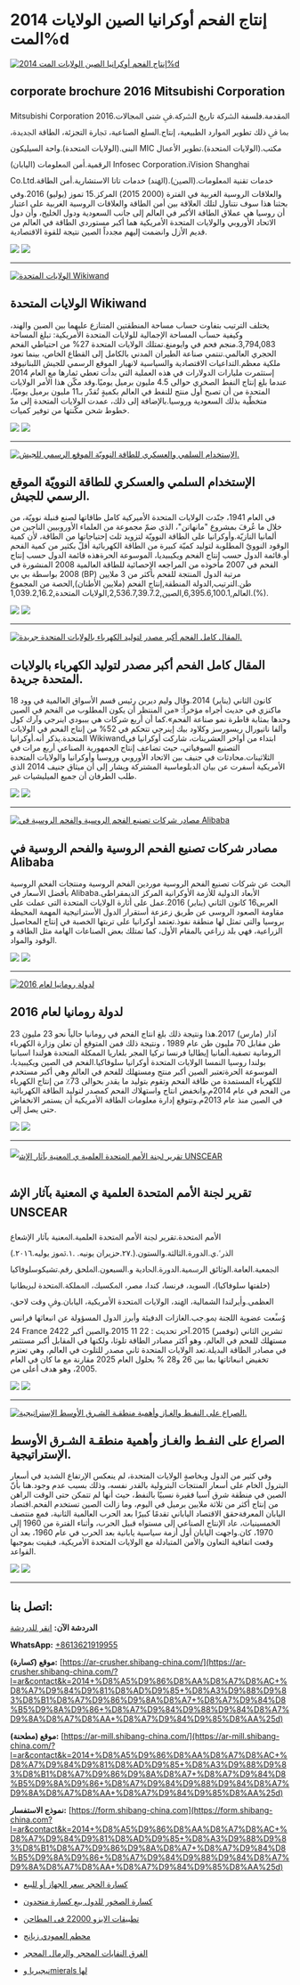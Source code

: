 # 2014 إنتاج الفحم أوكرانيا الصين الولايات المت%d

<a href="https://swt.shibang-china.com/?l=ar&img&k=2014+%D8%A5%D9%86%D8%AA%D8%A7%D8%AC+%D8%A7%D9%84%D9%81%D8%AD%D9%85+%D8%A3%D9%88%D9%83%D8%B1%D8%A7%D9%86%D9%8A%D8%A7+%D8%A7%D9%84%D8%B5%D9%8A%D9%86+%D8%A7%D9%84%D9%88%D9%84%D8%A7%D9%8A%D8%A7%D8%AA+%D8%A7%D9%84%D9%85%D8%AA%25d" target="_blank">![2014 إنتاج الفحم أوكرانيا الصين الولايات المت%d](http://static.shibang-china.com/all-800x300/1470.jpg)</a>

## corporate brochure 2016 Mitsubishi Corporation
Mitsubishi Corporation 2016.ﺍﳌﻘﺪﻣﺔ.ﻓﻠﺴﻔﺔ ﺍﻟﴩﻛﺔ ﺗﺎﺭﻳﺦ ﺍﻟﴩﻛﺔ.ﰲ ﺷﺘﻰ ﺍﳌﺠﺎﻻﺕ ﺑﲈ ﰲ ﺫﻟﻚ ﺗﻄﻮﻳﺮ ﺍﳌﻮﺍﺭﺩ ﺍﻟﻄﺒﻴﻌﻴﺔ، ﺇﻧﺘﺎﺝ.ﺍﻟﺴﻠﻊ ﺍﻟﺼﻨﺎﻋﻴﺔ، ﲡﺎﺭﺓ ﺍﻟﺘﺠﺰﺋﺔ، ﺍﻟﻄﺎﻗﺔ ﺍﳉﺪﻳﺪﺓ، ﺍﻟﺒﻨﻰ.(ﺍﻟﻮﻻﻳﺎﺕ ﺍﳌﺘﺤﺪﺓ).ﻭﺍﺣﺔ ﺍﻟﺴﻴﻠﻴﻜﻮﻥ MIC ﻣﻜﺘﺐ.(ﺍﻟﻮﻻﻳﺎﺕ ﺍﳌﺘﺤﺪﺓ).ﺗﻄﻮﻳﺮ ﺍﻷﻋﲈﻝ ﺍﻟﺮﻗﻤﻴﺔ.ﺃﻣﻦ ﺍﳌﻌﻠﻮﻣﺎﺕ (ﺍﻟﻴﺎﺑﺎﻥ) Infosec Corporation.iVision Shanghai Co.Ltd.ﺧﺪﻣﺎﺕ ﺗﻘﻨﻴﺔ ﺍﳌﻌﻠﻮﻣﺎﺕ.(ﺍﻟﺼﲔ).(ﺍﳍﻨﺪ) ﺧﺪﻣﺎﺕ ﺗﺎﺗﺎ ﺍﻻﺳﺘﺸﺎﺭﻳﺔ.أمن الطاقة والعلاقات الروسية الغربية في الفترة (2000 2015) المركز.15 تموز (يوليو) 2016.وفي بحثنا هذا سوف نتناول لتلك العلاقة بين أمن الطاقة والعلاقات الروسية الغربية على اعتبار أن روسيا هي عملاق الطاقة الأكبر في العالم إلى جانب السعودية ودول الخليج، وأن دول الاتحاد الأوروبي والولايات المتحدة الأمريكية هما أكبر مستوردي الطاقة في العالم من قديم الأزل وانضمت إليهم مجدداً الصين نتيجة للقوة الاقتصادية.


<a href="https://whatsapp.shibangsoft.com/WhatsApp.php" target="_blank" title="WhatsApp">![](http://static.shibang-china.com/icon/whatsapp.png)</a> <a href="https://swt.shibang-china.com/?l=ar&icon&k=2014+%D8%A5%D9%86%D8%AA%D8%A7%D8%AC+%D8%A7%D9%84%D9%81%D8%AD%D9%85+%D8%A3%D9%88%D9%83%D8%B1%D8%A7%D9%86%D9%8A%D8%A7+%D8%A7%D9%84%D8%B5%D9%8A%D9%86+%D8%A7%D9%84%D9%88%D9%84%D8%A7%D9%8A%D8%A7%D8%AA+%D8%A7%D9%84%D9%85%D8%AA%25d" target="_blank">![](http://static.shibang-china.com/icon/chat-ar.png)</a>

---

<a href="https://swt.shibang-china.com/?l=ar&img&k=2014+%D8%A5%D9%86%D8%AA%D8%A7%D8%AC+%D8%A7%D9%84%D9%81%D8%AD%D9%85+%D8%A3%D9%88%D9%83%D8%B1%D8%A7%D9%86%D9%8A%D8%A7+%D8%A7%D9%84%D8%B5%D9%8A%D9%86+%D8%A7%D9%84%D9%88%D9%84%D8%A7%D9%8A%D8%A7%D8%AA+%D8%A7%D9%84%D9%85%D8%AA%25d" target="_blank">![الولايات المتحدة Wikiwand](http://static.shibang-china.com/all-800x300/137.jpg)</a>

## الولايات المتحدة Wikiwand
يختلف الترتيب بتفاوت حساب مساحة المنطقتين المتنازع عليهما بين الصين والهند، وكيفية حساب المساحة الإجمالية للولايات المتحدة الأمريكية: تبلغ المساحة 3,794,083.منجم فحم في وايومنغ.تمتلك الولايات المتحدة 27% من احتياطي الفحم الحجري العالمي.تنتمي صناعة الطيران المدني بالكامل إلى القطاع الخاص، بينما تعود ملكية معظم.التداعيات الاقتصادية والسياسية لانهيار الموقع الرسمي للجيش اللبنانيوقد إستثمرت مليارات الدولارات في هذه العملية التي بدأت تعطي ثمارها مع العام 2014 عندما بلغ إنتاج النفط الصخري حوالى 4.5 مليون برميل يوميًا.وقد مكّن هذا الأمر الولايات المتحدة من أن تصبح أول منتج للنفط في العالم بكميةٍ تُقدّر بـ11 مليون برميل يوميًا، متخطّية بذلك السعودية وروسيا.بالإضافة إلى ذلك، عمدت الولايات المتحدة إلى مدّ خطوط شحن مكّنتها من توفير كميات.


<a href="https://whatsapp.shibangsoft.com/WhatsApp.php" target="_blank" title="WhatsApp">![](http://static.shibang-china.com/icon/whatsapp.png)</a> <a href="https://swt.shibang-china.com/?l=ar&icon&k=2014+%D8%A5%D9%86%D8%AA%D8%A7%D8%AC+%D8%A7%D9%84%D9%81%D8%AD%D9%85+%D8%A3%D9%88%D9%83%D8%B1%D8%A7%D9%86%D9%8A%D8%A7+%D8%A7%D9%84%D8%B5%D9%8A%D9%86+%D8%A7%D9%84%D9%88%D9%84%D8%A7%D9%8A%D8%A7%D8%AA+%D8%A7%D9%84%D9%85%D8%AA%25d" target="_blank">![](http://static.shibang-china.com/icon/chat-ar.png)</a>

---

<a href="https://swt.shibang-china.com/?l=ar&img&k=2014+%D8%A5%D9%86%D8%AA%D8%A7%D8%AC+%D8%A7%D9%84%D9%81%D8%AD%D9%85+%D8%A3%D9%88%D9%83%D8%B1%D8%A7%D9%86%D9%8A%D8%A7+%D8%A7%D9%84%D8%B5%D9%8A%D9%86+%D8%A7%D9%84%D9%88%D9%84%D8%A7%D9%8A%D8%A7%D8%AA+%D8%A7%D9%84%D9%85%D8%AA%25d" target="_blank">![الإستخدام السلمي والعسكري للطاقة النوويّة الموقع الرسمي للجيش.](http://static.shibang-china.com/all-800x300/1022.jpg)</a>

## الإستخدام السلمي والعسكري للطاقة النوويّة الموقع الرسمي للجيش.
في العام 1941، جنّدت الولايات المتحدة الأميركية كامل طاقاتها لصنع قنبلة نوويّة، من خلال ما عُرفَ بمشروع &quot;مانهاتن&quot;، الذي ضمّ مجموعة من العلماء الأوروبيين الناجين من ألمانيا النازيّة.وأوكرانيا على الطاقة النوويّة لتزويد ثلث إحتياجاتها من الطاقة، لأن كمية الوقود النوويّ المطلوبة لتوليد كميّة كبيرة من الطاقة الكهربائية أقلّ بكثير من كمية الفحم أو.قائمة الدول حسب إنتاج الفحم ويكيبيديا، الموسوعة الحرةهذه قائمة الدول حسب إنتاج الفحم في 2007 مأخوذه من المراجعه الإحصائية للطاقة العالمية 2008 المنشورة في 2008 بواسطة بي بي (BP) مرتبة الدول المنتجة للفحم بأكثر من 3 ملايين طن.الترتيب,الدولة المنطقة,إنتاج الفحم (ملايين الأطنان),الحصة من المجموع (%).العالم,6,395.6,100.1,الصين,2,536.7,39.7.2,الولايات المتحدة,1,039.2,16.2.


<a href="https://whatsapp.shibangsoft.com/WhatsApp.php" target="_blank" title="WhatsApp">![](http://static.shibang-china.com/icon/whatsapp.png)</a> <a href="https://swt.shibang-china.com/?l=ar&icon&k=2014+%D8%A5%D9%86%D8%AA%D8%A7%D8%AC+%D8%A7%D9%84%D9%81%D8%AD%D9%85+%D8%A3%D9%88%D9%83%D8%B1%D8%A7%D9%86%D9%8A%D8%A7+%D8%A7%D9%84%D8%B5%D9%8A%D9%86+%D8%A7%D9%84%D9%88%D9%84%D8%A7%D9%8A%D8%A7%D8%AA+%D8%A7%D9%84%D9%85%D8%AA%25d" target="_blank">![](http://static.shibang-china.com/icon/chat-ar.png)</a>

---

<a href="https://swt.shibang-china.com/?l=ar&img&k=2014+%D8%A5%D9%86%D8%AA%D8%A7%D8%AC+%D8%A7%D9%84%D9%81%D8%AD%D9%85+%D8%A3%D9%88%D9%83%D8%B1%D8%A7%D9%86%D9%8A%D8%A7+%D8%A7%D9%84%D8%B5%D9%8A%D9%86+%D8%A7%D9%84%D9%88%D9%84%D8%A7%D9%8A%D8%A7%D8%AA+%D8%A7%D9%84%D9%85%D8%AA%25d" target="_blank">![المقال كامل الفحم أكبر مصدر لتوليد الكهرباء بالولايات المتحدة جريدة.](http://static.shibang-china.com/all-800x300/809.jpg)</a>

## المقال كامل الفحم أكبر مصدر لتوليد الكهرباء بالولايات المتحدة جريدة.
18 كانون الثاني (يناير) 2014.وقال وليم ديربن رئيس قسم الأسواق العالمية في وود ماكنزي في حديث أجراه مؤخراً: «من المنتظر أن يكون المطلوب من الفحم في الصين وحدها بمثابة قاطرة نمو صناعة الفحم».كما أن أربع شركات هي بببودي اينرجي وآرك كول وألفا ناتيورال ريسورسز وكلاود بيك إينرجي تتحكم في 52% من إنتاج الفحم في الولايات المتحدة.يذكر أنه.أوكرانيا Wikiwandابتداء من أواخر العشرينات، شاركت أوكرانيا في التصنيع السوفياتي، حيث تضاعف إنتاج الجمهورية الصناعي أربع مرات في الثلاثينات.محادثات في جنيف بين الاتحاد الأوروبي وروسيا وأوكرانيا والولايات المتحدة الأمريكية أسفرت عن بيان الدبلوماسية المشتركة ويشار إلى أن ميثاق جنيف 2014 الذي طلب الطرفان أن جميع الميليشيات غير.


<a href="https://whatsapp.shibangsoft.com/WhatsApp.php" target="_blank" title="WhatsApp">![](http://static.shibang-china.com/icon/whatsapp.png)</a> <a href="https://swt.shibang-china.com/?l=ar&icon&k=2014+%D8%A5%D9%86%D8%AA%D8%A7%D8%AC+%D8%A7%D9%84%D9%81%D8%AD%D9%85+%D8%A3%D9%88%D9%83%D8%B1%D8%A7%D9%86%D9%8A%D8%A7+%D8%A7%D9%84%D8%B5%D9%8A%D9%86+%D8%A7%D9%84%D9%88%D9%84%D8%A7%D9%8A%D8%A7%D8%AA+%D8%A7%D9%84%D9%85%D8%AA%25d" target="_blank">![](http://static.shibang-china.com/icon/chat-ar.png)</a>

---

<a href="https://swt.shibang-china.com/?l=ar&img&k=2014+%D8%A5%D9%86%D8%AA%D8%A7%D8%AC+%D8%A7%D9%84%D9%81%D8%AD%D9%85+%D8%A3%D9%88%D9%83%D8%B1%D8%A7%D9%86%D9%8A%D8%A7+%D8%A7%D9%84%D8%B5%D9%8A%D9%86+%D8%A7%D9%84%D9%88%D9%84%D8%A7%D9%8A%D8%A7%D8%AA+%D8%A7%D9%84%D9%85%D8%AA%25d" target="_blank">![مصادر شركات تصنيع الفحم الروسية والفحم الروسية في Alibaba](http://static.shibang-china.com/all-800x300/657.jpg)</a>

## مصادر شركات تصنيع الفحم الروسية والفحم الروسية في Alibaba
البحث عن شركات تصنيع الفحم الروسية موردين الفحم الروسية ومنتجات الفحم الروسية بأفضل الأسعار في Alibaba.الأبعاد الدولية للأزمة الأوكرانية المركز الديمقراطى العربى16 كانون الثاني (يناير) 2016.عمل على أثارة الولايات المتحدة التى عملت على مقاومة الصعود الروسى عن طريق زعزعة أستقرار الدول الأستراتيجية المهمة المحيطة بروسيا والتى تمثل لها منطقة نفوذ.تعتمد أوكرانيا على تربتها الخصبة في إنتاج المحاصيل الزراعية، فهي بلد زراعي بالمقام الأول، كما تمتلك بعض الصناعات الهامة مثل الطاقة و الوقود والمواد.


<a href="https://whatsapp.shibangsoft.com/WhatsApp.php" target="_blank" title="WhatsApp">![](http://static.shibang-china.com/icon/whatsapp.png)</a> <a href="https://swt.shibang-china.com/?l=ar&icon&k=2014+%D8%A5%D9%86%D8%AA%D8%A7%D8%AC+%D8%A7%D9%84%D9%81%D8%AD%D9%85+%D8%A3%D9%88%D9%83%D8%B1%D8%A7%D9%86%D9%8A%D8%A7+%D8%A7%D9%84%D8%B5%D9%8A%D9%86+%D8%A7%D9%84%D9%88%D9%84%D8%A7%D9%8A%D8%A7%D8%AA+%D8%A7%D9%84%D9%85%D8%AA%25d" target="_blank">![](http://static.shibang-china.com/icon/chat-ar.png)</a>

---

<a href="https://swt.shibang-china.com/?l=ar&img&k=2014+%D8%A5%D9%86%D8%AA%D8%A7%D8%AC+%D8%A7%D9%84%D9%81%D8%AD%D9%85+%D8%A3%D9%88%D9%83%D8%B1%D8%A7%D9%86%D9%8A%D8%A7+%D8%A7%D9%84%D8%B5%D9%8A%D9%86+%D8%A7%D9%84%D9%88%D9%84%D8%A7%D9%8A%D8%A7%D8%AA+%D8%A7%D9%84%D9%85%D8%AA%25d" target="_blank">![لدولة رومانيا لعام 2016](http://static.shibang-china.com/all-800x300/165.jpg)</a>

## لدولة رومانيا لعام 2016
23 آذار (مارس) 2017.هذا ونتيجة ذلك بلغ انتاج الفحم في رومانيا حالياً نحو 23 مليون طن مقابل 70 مليون طن عام 1989 ، ونتيجة ذلك فمن المتوقع أن تعلن وزارة الكهرباء الرومانية تصفية.ألمانيا إيطاليا فرنسا تركيا المجر بلغاريا الممكلة المتحدة هولندا اسبانيا بولندا روسيا النمسا الولايات المتحدة أوكرانيا سلوفاكيا.الفحم فى الصين ويكيبيديا، الموسوعة الحرةتعتبر الصين أكبر منتج ومستهلك للفحم في العالم وهي أكبر مستخدم للكهرباء المستمدة من طاقة الفحم وتقوم بتوليد ما يقدر بحوالى 73٪ من إنتاج الكهرباء من الفحم في عام 2014م.وانخفض انتاج واستهلاك الفحم كمصدر لتوليد الطاقة الكهربائية في الصين منذ عام 2013م.وتتوقع إدارة معلومات الطاقة الأمريكية أن يستمر الانخفاض حتى يصل إلى.


<a href="https://whatsapp.shibangsoft.com/WhatsApp.php" target="_blank" title="WhatsApp">![](http://static.shibang-china.com/icon/whatsapp.png)</a> <a href="https://swt.shibang-china.com/?l=ar&icon&k=2014+%D8%A5%D9%86%D8%AA%D8%A7%D8%AC+%D8%A7%D9%84%D9%81%D8%AD%D9%85+%D8%A3%D9%88%D9%83%D8%B1%D8%A7%D9%86%D9%8A%D8%A7+%D8%A7%D9%84%D8%B5%D9%8A%D9%86+%D8%A7%D9%84%D9%88%D9%84%D8%A7%D9%8A%D8%A7%D8%AA+%D8%A7%D9%84%D9%85%D8%AA%25d" target="_blank">![](http://static.shibang-china.com/icon/chat-ar.png)</a>

---

<a href="https://swt.shibang-china.com/?l=ar&img&k=2014+%D8%A5%D9%86%D8%AA%D8%A7%D8%AC+%D8%A7%D9%84%D9%81%D8%AD%D9%85+%D8%A3%D9%88%D9%83%D8%B1%D8%A7%D9%86%D9%8A%D8%A7+%D8%A7%D9%84%D8%B5%D9%8A%D9%86+%D8%A7%D9%84%D9%88%D9%84%D8%A7%D9%8A%D8%A7%D8%AA+%D8%A7%D9%84%D9%85%D8%AA%25d" target="_blank">![ﺗﻘﺮﻳﺮ ﳉﻨﺔ ﺍﻷﻣﻢ ﺍﳌﺘﺤﺪﺓ ﺍﻟﻌﻠﻤﻴﺔ ﻱ ﺍﳌﻌﻨﻴﺔ ﺑﺂﺛﺎﺭ ﺍﻹﺷ UNSCEAR](http://static.shibang-china.com/all-800x300/1073.jpg)</a>

## ﺗﻘﺮﻳﺮ ﳉﻨﺔ ﺍﻷﻣﻢ ﺍﳌﺘﺤﺪﺓ ﺍﻟﻌﻠﻤﻴﺔ ﻱ ﺍﳌﻌﻨﻴﺔ ﺑﺂﺛﺎﺭ ﺍﻹﺷ UNSCEAR
ﺍﻷﻣﻢ ﺍﳌﺘﺤﺪﺓ.ﺗﻘﺮﻳﺮ ﳉﻨﺔ ﺍﻷﻣﻢ ﺍﳌﺘﺤﺪﺓ ﺍﻟﻌﻠﻤﻴﺔ.ﺍﳌﻌﻨﻴﺔ ﺑﺂﺛﺎﺭ ﺍﻹﺷﻌﺎﻉ ﺍﻟﺬﺭﱢ.ﻱ.ﺍﻟﺪﻭﺭﺓ.ﺍﻟﺜﺎﻟﺜﺔ.ﻭﺍﻟﺴﺘﻮﻥ.(.٢٧.ﺣﺰﻳﺮﺍﻥ ﻳﻮﻧﻴﻪ. .١.ﲤﻮﺯ ﻳﻮﻟﻴﻪ.٢٠١٦.) ﺍﳉﻤﻌﻴﺔ.ﺍﻟﻌﺎﻣﺔ.ﺍﻟﻮﺛﺎﺋﻖ ﺍﻟﺮﲰﻴﺔ.ﺍﻟﺪﻭﺭﺓ.ﺍﳊﺎﺩﻳﺔ ﻭ.ﺍﻟﺴﺒﻌﻮﻥ.ﺍﳌﻠﺤﻖ ﺭﻗﻢ.ﺗﺸﻴﻜﻮﺳﻠﻮﻓﺎﻛﻴﺎ (ﺧﻠﻔﺘﻬﺎ ﺳﻠﻮﻓﺎﻛﻴﺎ)، ﺍﻟﺴﻮﻳﺪ، ﻓﺮﻧﺴﺎ، ﻛﻨﺪﺍ، ﻣﺼﺮ، ﺍﳌﻜﺴﻴﻚ، ﺍﳌﻤﻠﻜﺔ.ﺍﳌﺘﺤﺪﺓ ﻟﱪﻳﻄﺎﻧﻴﺎ ﺍﻟﻌﻈﻤﻰ.ﻭﺃﻳﺮﻟﻨﺪﺍ ﺍﻟﺸﻤﺎﻟﻴﺔ، ﺍﳍﻨﺪ، ﺍﻟﻮﻻﻳﺎﺕ ﺍﳌﺘﺤﺪﺓ ﺍﻷﻣﺮﻳﻜﻴﺔ، ﺍﻟﻴﺎﺑﺎﻥ.ﻭﰲ ﻭﻗﺖ ﻻﺣﻖ، ﻭُﺳﱢﻌﺖ ﻋﻀﻮﻳﺔ ﺍﻟﻠﺠﻨﺔ ﲟﻮ.ﺟﺐ.الغازات الدفيئة وأبرز الدول المسؤولة عن انبعاثها فرانس 24 France 2422 تشرين الثاني (نوفمبر) 2015.آخر تحديث : 22 11 2015.والصين أكبر مستهلك للفحم في العالم، وهو أكثر مصادر الطاقة تلوثا، ولكنها في المقابل أكبر مستثمر في مصادر الطاقة البديلة.تعد الولايات المتحدة ثاني مصدر للتلوث في العالم، وهي تعتزم تخفيض انبعاثاتها بما بين 26 و28 % بحلول العام 2025 مقارنة مع ما كان في العام 2005، وهو هدف أعلى من.


<a href="https://whatsapp.shibangsoft.com/WhatsApp.php" target="_blank" title="WhatsApp">![](http://static.shibang-china.com/icon/whatsapp.png)</a> <a href="https://swt.shibang-china.com/?l=ar&icon&k=2014+%D8%A5%D9%86%D8%AA%D8%A7%D8%AC+%D8%A7%D9%84%D9%81%D8%AD%D9%85+%D8%A3%D9%88%D9%83%D8%B1%D8%A7%D9%86%D9%8A%D8%A7+%D8%A7%D9%84%D8%B5%D9%8A%D9%86+%D8%A7%D9%84%D9%88%D9%84%D8%A7%D9%8A%D8%A7%D8%AA+%D8%A7%D9%84%D9%85%D8%AA%25d" target="_blank">![](http://static.shibang-china.com/icon/chat-ar.png)</a>

---

<a href="https://swt.shibang-china.com/?l=ar&img&k=2014+%D8%A5%D9%86%D8%AA%D8%A7%D8%AC+%D8%A7%D9%84%D9%81%D8%AD%D9%85+%D8%A3%D9%88%D9%83%D8%B1%D8%A7%D9%86%D9%8A%D8%A7+%D8%A7%D9%84%D8%B5%D9%8A%D9%86+%D8%A7%D9%84%D9%88%D9%84%D8%A7%D9%8A%D8%A7%D8%AA+%D8%A7%D9%84%D9%85%D8%AA%25d" target="_blank">![الصراع على النفـط والغـاز وأهمية منطقـة الشـرق الأوسط الإستراتيجية.](http://static.shibang-china.com/all-800x300/991.jpg)</a>

## الصراع على النفـط والغـاز وأهمية منطقـة الشـرق الأوسط الإستراتيجية.
وفي كثير من الدول وبخاصةٍ الولايات المتحدة، لم ينعكس الإرتفاع الشديد في أسعار البترول الخام على أسعار المنتجات البترولية بالقدر نفسه، وذلك بسبب عدم وجود.هنا بأنّ الصين في منطقة شرق آسيا فقيرة نسبيًا بالنفط، حيث أنها لم تتمكن حتى الوقت الراهن من إنتاج أكثر من ثلاثة ملايين برميل في اليوم، وما زالت الصين تستخدم الفحم.اقتصاد اليابان المعرفةحقق الاقتصاد الياباني تقدمًا كبيرًا بعد الحرب العالمية الثانية، فمع منتصف الخمسينيات، عاد الإنتاج الصناعي إلى مستواه قبيل الحرب، وأثناء الفترة من 1960 إلى 1970، كان.واجهت اليابان أول أزمة سياسية يابانية بعد الحرب في عام 1960، بعد أن وقعت اتفاقية التعاون والأمن المتبادلة مع الولايات المتحدة الأمريكية، فبقيت بموجبها القواعد.


<a href="https://whatsapp.shibangsoft.com/WhatsApp.php" target="_blank" title="WhatsApp">![](http://static.shibang-china.com/icon/whatsapp.png)</a> <a href="https://swt.shibang-china.com/?l=ar&icon&k=2014+%D8%A5%D9%86%D8%AA%D8%A7%D8%AC+%D8%A7%D9%84%D9%81%D8%AD%D9%85+%D8%A3%D9%88%D9%83%D8%B1%D8%A7%D9%86%D9%8A%D8%A7+%D8%A7%D9%84%D8%B5%D9%8A%D9%86+%D8%A7%D9%84%D9%88%D9%84%D8%A7%D9%8A%D8%A7%D8%AA+%D8%A7%D9%84%D9%85%D8%AA%25d" target="_blank">![](http://static.shibang-china.com/icon/chat-ar.png)</a>

---
## اتصل بنا:

**الدردشة الآن:** [انقر للدردشة](https://swt.shibang-china.com?l=ar&contact&k=2014+%D8%A5%D9%86%D8%AA%D8%A7%D8%AC+%D8%A7%D9%84%D9%81%D8%AD%D9%85+%D8%A3%D9%88%D9%83%D8%B1%D8%A7%D9%86%D9%8A%D8%A7+%D8%A7%D9%84%D8%B5%D9%8A%D9%86+%D8%A7%D9%84%D9%88%D9%84%D8%A7%D9%8A%D8%A7%D8%AA+%D8%A7%D9%84%D9%85%D8%AA%25d)

**WhatsApp:**  [+8613621919955](https://whatsapp.shibangsoft.com/WhatsApp.php)

**موقع (كسارة):** [https://ar-crusher.shibang-china.com/](https://ar-crusher.shibang-china.com/?l=ar&contact&k=2014+%D8%A5%D9%86%D8%AA%D8%A7%D8%AC+%D8%A7%D9%84%D9%81%D8%AD%D9%85+%D8%A3%D9%88%D9%83%D8%B1%D8%A7%D9%86%D9%8A%D8%A7+%D8%A7%D9%84%D8%B5%D9%8A%D9%86+%D8%A7%D9%84%D9%88%D9%84%D8%A7%D9%8A%D8%A7%D8%AA+%D8%A7%D9%84%D9%85%D8%AA%25d)

**موقع (مطحنة):** [https://ar-mill.shibang-china.com/](https://ar-mill.shibang-china.com/?l=ar&contact&k=2014+%D8%A5%D9%86%D8%AA%D8%A7%D8%AC+%D8%A7%D9%84%D9%81%D8%AD%D9%85+%D8%A3%D9%88%D9%83%D8%B1%D8%A7%D9%86%D9%8A%D8%A7+%D8%A7%D9%84%D8%B5%D9%8A%D9%86+%D8%A7%D9%84%D9%88%D9%84%D8%A7%D9%8A%D8%A7%D8%AA+%D8%A7%D9%84%D9%85%D8%AA%25d)

**نموذج الاستفسار:** [https://form.shibang-china.com](https://form.shibang-china.com?l=ar&contact&k=2014+%D8%A5%D9%86%D8%AA%D8%A7%D8%AC+%D8%A7%D9%84%D9%81%D8%AD%D9%85+%D8%A3%D9%88%D9%83%D8%B1%D8%A7%D9%86%D9%8A%D8%A7+%D8%A7%D9%84%D8%B5%D9%8A%D9%86+%D8%A7%D9%84%D9%88%D9%84%D8%A7%D9%8A%D8%A7%D8%AA+%D8%A7%D9%84%D9%85%D8%AA%25d)

* [كسارة الحجر سعر الجهاز أو للبيع](../24/%D9%83%D8%B3%D8%A7%D8%B1%D8%A9%20%D8%A7%D9%84%D8%AD%D8%AC%D8%B1%20%D8%B3%D8%B9%D8%B1%20%D8%A7%D9%84%D8%AC%D9%87%D8%A7%D8%B2%20%D8%A3%D9%88%20%D9%84%D9%84%D8%A8%D9%8A%D8%B9.md)

* [كسارة الصخور للدول بيع كسارة متحدون](../23/%D9%83%D8%B3%D8%A7%D8%B1%D8%A9%20%D8%A7%D9%84%D8%B5%D8%AE%D9%88%D8%B1%20%D9%84%D9%84%D8%AF%D9%88%D9%84%20%D8%A8%D9%8A%D8%B9%20%D9%83%D8%B3%D8%A7%D8%B1%D8%A9%20%D9%85%D8%AA%D8%AD%D8%AF%D9%88%D9%86.md)

* [تطبيقات الايزو 22000 فى المطاحن](../22/%D8%AA%D8%B7%D8%A8%D9%8A%D9%82%D8%A7%D8%AA%20%D8%A7%D9%84%D8%A7%D9%8A%D8%B2%D9%88%2022000%20%D9%81%D9%89%20%D8%A7%D9%84%D9%85%D8%B7%D8%A7%D8%AD%D9%86.md)

* [محطم العمودي زيانج](../24/%D9%85%D8%AD%D8%B7%D9%85%20%D8%A7%D9%84%D8%B9%D9%85%D9%88%D8%AF%D9%8A%20%D8%B2%D9%8A%D8%A7%D9%86%D8%AC.md)

* [الفرق النفايات المحجر والرمال المحجر](../24/%D8%A7%D9%84%D9%81%D8%B1%D9%82%20%D8%A7%D9%84%D9%86%D9%81%D8%A7%D9%8A%D8%A7%D8%AA%20%D8%A7%D9%84%D9%85%D8%AD%D8%AC%D8%B1%20%D9%88%D8%A7%D9%84%D8%B1%D9%85%D8%A7%D9%84%20%D8%A7%D9%84%D9%85%D8%AD%D8%AC%D8%B1.md)

* [نيجيريا وmierals لها](../25/%D9%86%D9%8A%D8%AC%D9%8A%D8%B1%D9%8A%D8%A7%20%D9%88mierals%20%D9%84%D9%87%D8%A7.md)